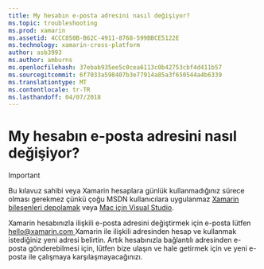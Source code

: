```yaml
---
title: My hesabın e-posta adresini nasıl değişiyor?
ms.topic: troubleshooting
ms.prod: xamarin
ms.assetid: 4CCC850B-B62C-4911-8768-599BBCE5122E
ms.technology: xamarin-cross-platform
author: asb3993
ms.author: amburns
ms.openlocfilehash: 37ebab935ee5c0cea6113c0b42753cbf4d411b57
ms.sourcegitcommit: 6f7033a598407b3e77914a85a3f650544a4b6339
ms.translationtype: MT
ms.contentlocale: tr-TR
ms.lasthandoff: 04/07/2018
---
```

# <a name="how-do-i-change-my-accounts-email-address"></a>My hesabın e-posta adresini nasıl değişiyor?

> [!IMPORTANT]
> Bu kılavuz sahibi veya Xamarin hesaplara günlük kullanmadığınız sürece olması gerekmez çünkü çoğu MSDN kullanıcılara uygulanmaz [Xamarin bileşenleri depolamak](https://components.xamarin.com/) veya [Mac için Visual Studio](~/cross-platform/get-started/requirements.md).


Xamarin hesabınızla ilişkili e-posta adresini değiştirmek için e-posta lütfen [ hello@xamarin.com ](mailto:hello@xamarin.com) Xamarin ile ilişkili adresinden hesap ve kullanmak istediğiniz yeni adresi belirtin. Artık hesabınızla bağlantılı adresinden e-posta gönderebilmesi için, lütfen bize ulaşın ve hale getirmek için ve yeni e-posta ile çalışmaya karşılaşmayacağınızı.
